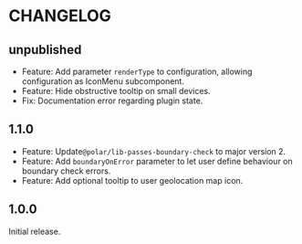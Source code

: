 # CHANGELOG

## unpublished

- Feature: Add parameter `renderType` to configuration, allowing configuration as IconMenu subcomponent.
- Feature: Hide obstructive tooltip on small devices.
- Fix: Documentation error regarding plugin state.

## 1.1.0

- Feature: Update`@polar/lib-passes-boundary-check` to major version 2.
- Feature: Add `boundaryOnError` parameter to let user define behaviour on boundary check errors.
- Feature: Add optional tooltip to user geolocation map icon.

## 1.0.0

Initial release.
